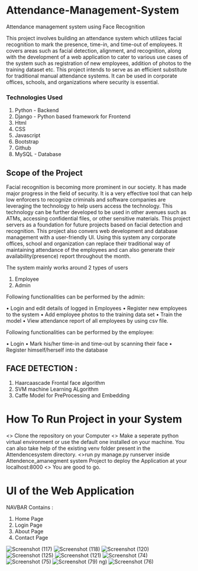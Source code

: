 # Attendance-Management-System
Attendance management system using Face Recognition

This project involves building an attendance system which utilizes facial recognition to mark the presence, time-in, and time-out of employees. It covers areas such as facial detection, alignment, and recognition, along with the development of a web application to cater to various use cases of the system such as registration of new employees, addition of photos to the training dataset etc.
This project intends to serve as an efficient substitute for traditional manual attendance systems. It can be used in corporate offices, schools, and organizations where security is essential.

### Technologies Used 

1. Python - Backend
2. Django - Python based framework for Frontend
3. Html 
4. CSS
5. Javascript
6. Bootstrap
7. Github
8. MySQL - Database

## Scope of the Project 

Facial recognition is becoming more prominent in our society. It has made major progress in the field of security. It is a very effective tool that can help low enforcers to recognize criminals and software companies are leveraging the technology to help users access the technology. This technology can be further developed to be used in other avenues such as ATMs, accessing confidential files, or other sensitive materials. This project servers as a foundation for future projects based on facial detection and recognition. This project also convers web development and database management with a user-friendly UI. Using this system any corporate offices, school and organization can replace their traditional way of maintaining attendance of the employees and can also generate their availability(presence) report throughout the month.

The system mainly works around 2 types of users

1. Employee
2. Admin

Following functionalities can be performed by the admin:

• Login and edit details of logged in Employees
• Register new employees to the system
• Add employee photos to the training data set
• Train the model
• View attendance report of all employees by using csv file.

Following functionalities can be performed by the employee:

• Login
• Mark his/her time-in and time-out by scanning their face
• Register himself/herself into the database

## FACE DETECTION :

1. Haarcaascade Frontal face algorithm
2. SVM machine Learning ALgorithm
3. Caffe Model for PreProcessing and Embedding 

# How To Run Project in your System

<> Clone the repository on your Computer
<> Make a seperate python virtual environment or use the default one installed on your machine.    You can also take help of the existing venv folder present in the Attendencesystem directory.
<>run py manage.py runserver inside Attendence_amanegment system Project to deploy the Application at your localhost:8000
<> You are good to go.

# UI of the Web Application

 NAVBAR Contains :
 
 1. Home Page
 2. Login Page
 3. About Page
 4. Contact Page


![Screenshot (117)](https://user-images.githubusercontent.com/76546723/170868036-9e3923cc-8066-4c35-9e54-a74d751b35e6.png)
![Screenshot (118)](https://user-images.githubusercontent.com/76546723/170868042-83d7b0d5-3b19-46e7-ba2f-d7b75dab50e1.png)
![Screenshot (120)](https://user-images.githubusercontent.com/76546723/170868048-01f5220f-f60a-4ea1-b32a-c1be0e27d72a.png)
![Screenshot (125)](https://user-images.githubusercontent.com/76546723/170868356-4177d9f3-1ecd-4df7-970b-59b223d02514.png)
![Screenshot (121)](https://user-images.githubusercontent.com/76546723/170868056-0c652321-9449-48f0-b5bb-c3fe9877ffdf.png)
![Screenshot (74)](https://user-images.githubusercontent.com/76546723/170868067-088556e7-dda8-430e-9878-c83a5159662d.png)
![Screenshot (75)](https://user-images.githubusercontent.com/76546723/170868070-b16bd57c-a1ef-48cb-a183-36f47d840fc9.png)
![Screenshot (79)](https://user-images.githubusercontent.com/76546723/170868076-3a589e0d-302e-4318-a416-c15918b39dd2.png)
ng)
![Screenshot (76)](https://user-images.githubusercontent.com/76546723/170868074-877ea74e-5e9d-4943-8aa9-7da721662d55.png)





